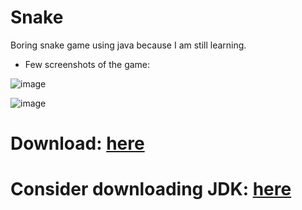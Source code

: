 # Snake

Boring snake game using java because I am still learning.

- Few screenshots of the game:

![image](https://github.com/smolsuryansh/Snake/assets/144353958/bf702e17-1a08-427d-b032-aba361e08dae)

![image](https://github.com/smolsuryansh/Snake/assets/144353958/bbd144eb-9dd2-4bf3-a370-fcd7f928bcf4)



# Download: [here](https://github.com/smolsuryansh/Snake/releases)

# Consider downloading JDK: [here](https://www.oracle.com/java/technologies/downloads/)
